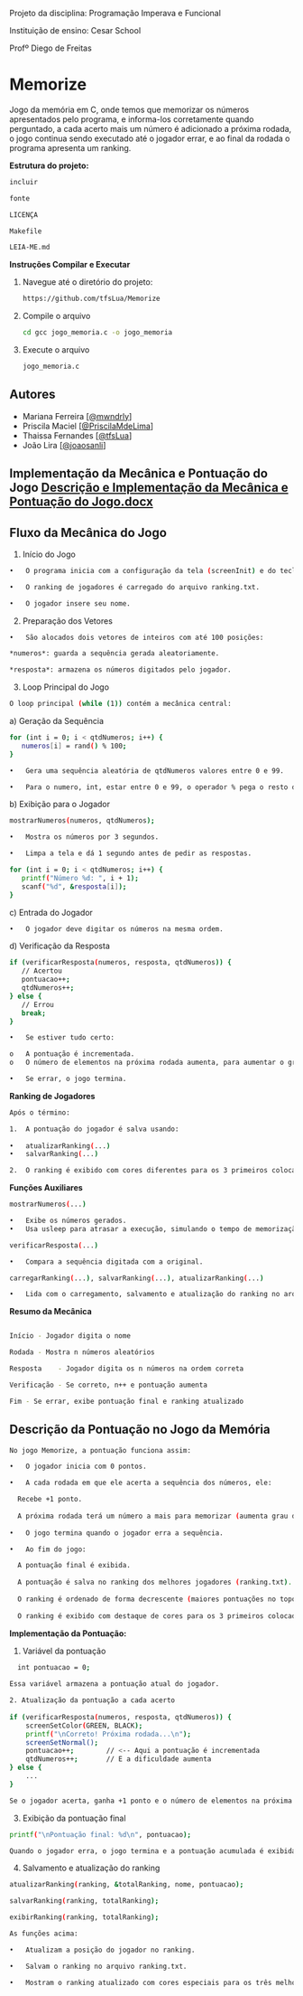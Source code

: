 Projeto da disciplina: Programação Imperava e Funcional

Instituição de ensino: Cesar School

Profº Diego de Freitas


# Memorize
Jogo da memória em C, onde temos que memorizar os números apresentados pelo programa, e informa-los corretamente quando perguntado, a cada acerto mais um número é adicionado a próxima rodada, o jogo continua sendo executado até o jogador errar, e ao final da rodada o programa apresenta um ranking.

**Estrutura do projeto:**
 ```sh
incluir

fonte

LICENÇA

Makefile

LEIA-ME.md

 ```

**Instruções Compilar e Executar**


1. Navegue até o diretório do projeto:
   ```sh
   https://github.com/tfsLua/Memorize
   ```
2. Compile o arquivo
   ```sh
   cd gcc jogo_memoria.c -o jogo_memoria
   ```
3. Execute o arquivo
   ```sh 
   jogo_memoria.c
   ```

## Autores
- Mariana Ferreira [[@mwndrly](https://github.com/mwndrly)]
- Priscila Maciel [[@PriscilaMdeLima](https://github.com/PriscilaMdeLima)]
- Thaissa Fernandes [[@tfsLua](https://github.com/tfsLua)]
- João Lira [[@joaosanli](https://github.com/joaosanli)]
  

## Implementação da Mecânica e Pontuação do Jogo [Descrição e Implementação da Mecânica e Pontuação do Jogo.docx](https://github.com/user-attachments/files/20393788/Descricao.e.Implementacao.da.Mecanica.e.Pontuacao.do.Jogo.docx)




## Fluxo da Mecânica do Jogo


1. Início do Jogo
  ```sh  
•	O programa inicia com a configuração da tela (screenInit) e do teclado (keyboardInit).

•	O ranking de jogadores é carregado do arquivo ranking.txt.

•	O jogador insere seu nome.
  ```


2. Preparação dos Vetores

  ```sh  
•	São alocados dois vetores de inteiros com até 100 posições:

  *numeros*: guarda a sequência gerada aleatoriamente.

  *resposta*: armazena os números digitados pelo jogador.
 ```
3. Loop Principal do Jogo
```sh
O loop principal (while (1)) contém a mecânica central:
 ```

a)	Geração da Sequência
 ```sh
for (int i = 0; i < qtdNumeros; i++) {
    numeros[i] = rand() % 100;
}

•	Gera uma sequência aleatória de qtdNumeros valores entre 0 e 99.

•	Para o numero, int, estar entre 0 e 99, o operador % pega o resto da divisão por 100.
 ```

b)	Exibição para o Jogador
 ```sh
mostrarNumeros(numeros, qtdNumeros);

•	Mostra os números por 3 segundos.

•	Limpa a tela e dá 1 segundo antes de pedir as respostas.

for (int i = 0; i < qtdNumeros; i++) {
    printf("Número %d: ", i + 1);
    scanf("%d", &resposta[i]);
}
 ```

c)	Entrada do Jogador
 ```sh
•	O jogador deve digitar os números na mesma ordem.
 ```

d)	Verificação da Resposta
 ```sh
if (verificarResposta(numeros, resposta, qtdNumeros)) {
    // Acertou
    pontuacao++;
    qtdNumeros++;
} else {
    // Errou
    break;
}

•	Se estiver tudo certo:

o	A pontuação é incrementada.
o	O número de elementos na próxima rodada aumenta, para aumentar o grau de dificuldade a cada rodada.

•	Se errar, o jogo termina.
 ```


**Ranking de Jogadores**
 ```sh
Após o término:

1.	A pontuação do jogador é salva usando:
   
•	atualizarRanking(...)
•	salvarRanking(...)

2.	O ranking é exibido com cores diferentes para os 3 primeiros colocados usando screenSetColor.
 ```

**Funções Auxiliares**
 ```sh
mostrarNumeros(...)

•	Exibe os números gerados.
•	Usa usleep para atrasar a execução, simulando o tempo de memorização.

verificarResposta(...)

•	Compara a sequência digitada com a original.

carregarRanking(...), salvarRanking(...), atualizarRanking(...)

•	Lida com o carregamento, salvamento e atualização do ranking no arquivo ranking.txt.

 ```

**Resumo da Mecânica**
 ```sh

Início - Jogador digita o nome

Rodada - Mostra n números aleatórios

Resposta	- Jogador digita os n números na ordem correta

Verificação	- Se correto, n++ e pontuação aumenta

Fim	- Se errar, exibe pontuação final e ranking atualizado
 ```

## Descrição da Pontuação no Jogo da Memória

 ```sh
No jogo Memorize, a pontuação funciona assim:

•	O jogador inicia com 0 pontos.

•	A cada rodada em que ele acerta a sequência dos números, ele:

   Recebe +1 ponto.
   
   A próxima rodada terá um número a mais para memorizar (aumenta grau de dificuldade).
   
•	O jogo termina quando o jogador erra a sequência.

•	Ao fim do jogo:

   A pontuação final é exibida.
   
   A pontuação é salva no ranking dos melhores jogadores (ranking.txt). 
   
   O ranking é ordenado de forma decrescente (maiores pontuações no topo).
   
   O ranking é exibido com destaque de cores para os 3 primeiros colocados.
 ```

**Implementação da Pontuação:**
 
1. Variável da pontuação
```sh
  int pontuacao = 0;
  
Essa variável armazena a pontuação atual do jogador.

2. Atualização da pontuação a cada acerto
   
if (verificarResposta(numeros, resposta, qtdNumeros)) {
    screenSetColor(GREEN, BLACK);
    printf("\nCorreto! Próxima rodada...\n");
    screenSetNormal();
    pontuacao++;        // <-- Aqui a pontuação é incrementada
    qtdNumeros++;       // E a dificuldade aumenta
} else {
    ...
}

Se o jogador acerta, ganha +1 ponto e o número de elementos na próxima rodada aumenta (qtdNumeros++), o que torna o jogo mais difícil.
 ```
3. Exibição da pontuação final
 ```sh
printf("\nPontuação final: %d\n", pontuacao);

Quando o jogador erra, o jogo termina e a pontuação acumulada é exibida.
 ```
4. Salvamento e atualização do ranking
 ```sh
atualizarRanking(ranking, &totalRanking, nome, pontuacao);

salvarRanking(ranking, totalRanking);

exibirRanking(ranking, totalRanking);

As funções acima:

•	Atualizam a posição do jogador no ranking.

•	Salvam o ranking no arquivo ranking.txt.

•	Mostram o ranking atualizado com cores especiais para os três melhores colocados.
 ```




